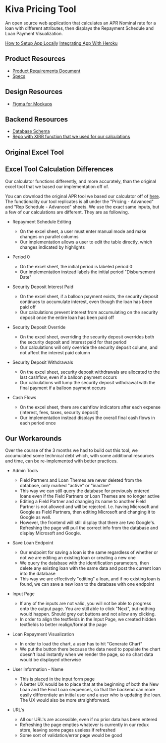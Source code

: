 # Kiva Pricing Tool
An open source web application that calculates an APR Nominal rate for a loan with different attributes, then displays the Repayment Schedule and Loan Payment Visualization.

[How to Setup App Locally](https://github.com/hack4impact-uiuc/kiva-pricing-tool/blob/master/docs/setup.md)
[Integrating App With Heroku](https://github.com/hack4impact-uiuc/kiva-pricing-tool/blob/master/docs/heroku.md)

## Product Resources
* [Product Requirements Document](https://docs.google.com/document/d/1Rw6Q8YMIpvYFXR3eStdTVT4iZXMpR7En3_yg677VgjE/edit?usp=sharing)
* [Specs](https://docs.google.com/document/d/1zMf_uEDGpe6eoqfaJvVP6mnb-Vbvo_sfcE4FaL2NWB8/edit?usp=sharing)

## Design Resources
* [Figma for Mockups](https://www.figma.com/file/0jmf44vrazZ8C2vkTCwnroMF/Kiva)

## Backend Resources
* [Database Schema](https://github.com/hack4impact-uiuc/kiva-pricing-tool/tree/master/docs/api_docs.md)
* [Repo with XIRR function that we used for our calculations](https://github.com/peliot/XIRR-and-XNPV)

## Original Excel Tool


## Excel Tool Calculation Differences
Our calculator functions differently, and more accurately, than the original excel tool that we based our implementation off of.

You can download the original APR tool we based our calculator off of [here](/docs/APR_Excel_Tool.xlsm). The functionality our tool replicates is all under the "Pricing - Advanced" and "Rep Schedule - Advanced" sheets. We use the exact same inputs, but a few of our calculations are different. They are as following. 

* Repayment Schedule Editing
    * On the excel sheet, a user must enter manual mode and make changes on parallel columns
    * Our implementation allows a user to edit the table directly, which changes indicated by highlights

* Period 0
    * On the excel sheet, the initial period is labeled period 0
    * Our implementation instead labels the initial period "Disbursement Date"

* Security Deposit Interest Paid
    * On the excel sheet, if a balloon payment exists, the security deposit continues to accumulate interest, even though the loan has been paid off
    * Our calculations prevent interest from accumulating on the security deposit once the entire loan has been paid off
   
* Security Deposit Override
    * On the excel sheet, overriding the security deposit overrides both the security deposit and interest paid for that period
    * Our calculations will only override the security deposit column, and not affect the interest paid column
   
* Security Deposit Withdrawals
    * On the excel sheet, security deposit withdrawals are allocated to the last cashflow, even if a balloon payment occurs
    * Our calculations will lump the security deposit withdrawal with the final payment if a balloon payment occurs
   
* Cash Flows
    * On the excel sheet, there are cashflow indicators after each expense (interest, fees, taxes, security deposit)
    * Our implementation instead displays the overall final cash flows in each period once

## Our Workarounds
Over the course of the 3 months we had to build out this tool, we accumulated some technical debt which, with some additional resources and time, can be re-implemented with better practices.

* Admin Tools
    * Field Partners and Loan Themes are never deleted from the database, only marked "active" or "inactive"
    * This way we can still query the database for previously entered loans even if the Field Partners or Loan Themes are no longer active
    * Editing a Field Partner and changing its name to another Field Partner is not allowed and will be rejected. I.e. having Microsoft and Google as Field Partners, then editing Microsoft and changing it to Google as well.
    * However, the frontend will still display that there are two Google's. Refreshing the page will pull the correct info from the database and display Microsoft and Google.

* Save Loan Endpoint
    * Our endpoint for saving a loan is the same regardless of whether or not we are editing an existing loan or creating a new one
    * We query the database with the identification parameters, then delete any existing loan with the same data and post the current loan into the database
    * This way we are effectively "editing" a loan, and if no existing loan is found, we can save a new loan to the database with one endpoint

* Input Page
    * If any of the inputs are not valid, you will not be able to progress onto the output page. You are still able to click "Next", but nothing would happen. Should grey out buttons and not allow any clicking.
    * In order to align the textfields in the Input Page, we created hidden textfields to better realign/format the page
    
* Loan Repayment Visualization
    * In order to load the chart, a user has to hit "Generate Chart"
    * We put the button there because the data need to populate the chart doesn't load instantly when we render the page, so no chart data would be displayed otherwise
    
* User Information - Name
    * This is placed in the input form page
    * A better UX would be to place that at the beginning of both the New Loan and the Find Loan sequences, so that the backend can more easily differentiate an initial user and a user who is updating the loan. The UX would also be more straightforward.

* URL's 
    * All our URL's are accessible, even if no prior data has been entered
    * Refreshing the page empties whatever is currently in our redux store, leaving some pages useless if refreshed
    * Some sort of validation/error page would be good
